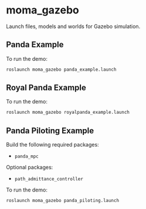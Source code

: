 # moma_gazebo

Launch files, models and worlds for Gazebo simulation.

## Panda Example

To run the demo:

```bash
roslaunch moma_gazebo panda_example.launch
```

## Royal Panda Example

To run the demo:

```bash
roslaunch moma_gazebo royalpanda_example.launch
```

## Panda Piloting Example

Build the following required packages:

- `panda_mpc`

Optional packages:

- `path_admittance_controller`

To run the demo:

```bash
roslaunch moma_gazebo panda_piloting.launch
```
